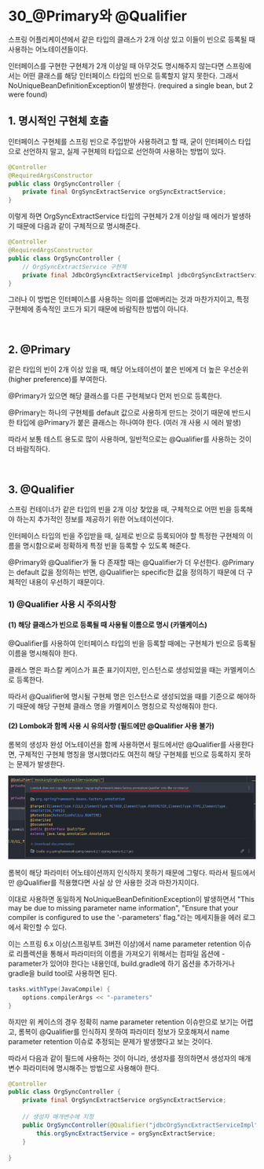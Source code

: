 # 30_@Primary와 @Qualifier

스프링 어플리케이션에서 같은 타입의 클래스가 2개 이상 있고 이들이 빈으로 등록될 때 사용하는 어노테이션들이다.

인터페이스를 구현한 구현체가 2개 이상일 때 아무것도 명시해주지 않는다면 스프링에서는 어떤 클래스를 해당 인터페이스 타입의 빈으로 등록할지 알지 못한다. 그래서 NoUniqueBeanDefinitionException이 발생한다. (required a single bean, but 2 were found)

## 1. 명시적인 구현체 호출

인터페이스 구현체를 스프링 빈으로 주입받아 사용하려고 할 때, 굳이 인터페이스 타입으로 선언하지 말고, 실제 구현체의 타입으로 선언하여 사용하는 방법이 있다.

```java
@Controller
@RequiredArgsConstructor
public class OrgSyncController {
    private final OrgSyncExtractService orgSyncExtractService;
}
```

이렇게 하면 OrgSyncExtractService 타입의 구현체가 2개 이상일 때 에러가 발생하기 때문에 다음과 같이 구체적으로 명시해준다.

```java
@Controller
@RequiredArgsConstructor
public class OrgSyncController {
    // OrgSyncExtractService 구현체
    private final JdbcOrgSyncExtractServiceImpl jdbcOrgSyncExtractServiceImpl;
}
```

그러나 이 방법은 인터페이스를 사용하는 의미를 없애버리는 것과 마찬가지이고, 특정 구현체에 종속적인 코드가 되기 때문에 바람직한 방법이 아니다.

<br>

## 2. @Primary

같은 타입의 빈이 2개 이상 있을 때, 해당 어노테이션이 붙은 빈에게 더 높은 우선순위(higher preference)를 부여한다.

@Primary가 있으면 해당 클래스를 다른 구현체보다 먼저 빈으로 등록한다.

@Primary는 하나의 구현체를 default 값으로 사용하게 만드는 것이기 때문에 반드시 한 타입에 @Primary가 붙은 클래스는 하나여야 한다. (여러 개 사용 시 에러 발생)

따라서 보통 테스트 용도로 많이 사용하며, 일반적으로는 @Qualifier를 사용하는 것이 더 바람직하다.

<br>

## 3. @Qualifier

스프링 컨테이너가 같은 타입의 빈을 2개 이상 찾았을 때, 구체적으로 어떤 빈을 등록해야 하는지 추가적인 정보를 제공하기 위한 어노테이션이다.

인터페이스 타입의 빈을 주입받을 때, 실제로 빈으로 등록되어야 할 특정한 구현체의 이름을 명시함으로써 정확하게 특정 빈을 등록할 수 있도록 해준다.

@Primary와 @Qualifier가 둘 다 존재할 때는 @Qualifier가 더 우선한다. @Primary는 default 값을 정의하는 반면, @Qualifier는 specific한 값을 정의하기 때문에 더 구체적인 내용이 우선하기 때문이다.

### 1) @Qualifier 사용 시 주의사항

#### (1) 해당 클래스가 빈으로 등록될 때 사용될 이름으로 명시 (카멜케이스)

@Qualifier를 사용하여 인터페이스 타입의 빈을 등록할 때에는 구현체가 빈으로 등록될 이름을 명시해줘야 한다.

클래스 명은 파스칼 케이스가 표준 표기이지만, 인스턴스로 생성되었을 때는 카멜케이스로 등록한다.

따라서 @Qualifier에 명시될 구현체 명은 인스턴스로 생성되었을 때를 기준으로 해야하기 때문에 해당 구현체 클래스 명을 카멜케이스 명칭으로 작성해줘야 한다.

#### (2) Lombok과 함께 사용 시 유의사항 (필드에만 @Qualifier 사용 불가)

롬복의 생성자 완성 어노테이션을 함께 사용하면서 필드에서만 @Qualifier를 사용한다면, 구체적인 구현체 명칭을 명시했더라도 여전히 해당 구현체를 빈으로 등록하지 못하는 문제가 발생한다.

![image-20250710002003596](assets/image-20250710002003596.png)

롬복이 해당 파라미터 어노테이션까지 인식하지 못하기 때문에 그렇다. 따라서 필드에서만 @Qualifier를 적용했다면 사실 상 안 사용한 것과 마찬가지이다.

이대로 사용하면 동일하게 NoUniqueBeanDefinitionException이 발생하면서 "This may be due to missing parameter name information", "Ensure that your compiler is configured to use the '-parameters' flag."라는 메세지들을 에러 로그에서 확인할 수 있다.

이는 스프링 6.x 이상(스프링부트 3버전 이상)에서 name parameter retention 이슈로 리플렉션을 통해서 파라미터의 이름을 가져오기 위해서는 컴파일 옵션에 -parameter가 있어야 한다는 내용인데, build.gradle에 하기 옵션을 추가하거나 gradle을 build tool로 사용하면 된다.

```groovy
tasks.withType(JavaCompile) {
    options.compilerArgs << "-parameters"
}
```

하지만 위 케이스의 경우 정확히 name parameter retention 이슈만으로 보기는 어렵고, 롬복이 @Qualifier를 인식하지 못하여 파라미터 정보가 모호해져서 name parameter retention 이슈로 추정되는 문제가 발생했다고 보는 것이다.

따라서 다음과 같이 필드에 사용하는 것이 아니라, 생성자를 정의하면서 생성자의 매개변수 파라미터에 명시해주는 방법으로 사용해야 한다.

```java
@Controller
public class OrgSyncController {
    private final OrgSyncExtractService orgSyncExtractService;
    
    // 생성자 매개변수에 지정
    public OrgSyncController(@Qualifier("jdbcOrgSyncExtractServiceImpl") OrgSyncExtractService orgSyncExtractService) {
        this.orgSyncExtractService = orgSyncExtractService;
    }
    
}
```

<br>